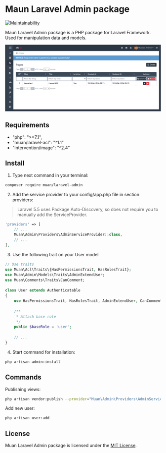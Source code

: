 # Maun Laravel Admin package

[![Maintainability](https://api.codeclimate.com/v1/badges/ea0fac8bdf9dd8fb53a6/maintainability)](https://codeclimate.com/github/mustardandrew/muan-laravel-admin/maintainability)

Maun Laravel Admin package is a PHP package for Laravel Framework. Used for manipulation data and models.

![Screenshot](docs/screenshot.png "Admin Panel")

## Requirements

- "php": ">=7.1",
- "muan/laravel-acl": "^1.1"
- "intervention/image": "^2.4"

## Install

1) Type next command in your terminal:

```bash
composer require muan/laravel-admin
```

2) Add the service provider to your config/app.php file in section providers:

> Laravel 5.5 uses Package Auto-Discovery, so does not require you to manually add the ServiceProvider.

```php
'providers' => [
    // ...
    Muan\Admin\Providers\AdminServiceProvider::class,
    // ...
],
```

3) Use the following trait on your User model

```php
// Use traits
use Muan\Acl\Traits\{HasPermissionsTrait, HasRolesTrait};
use Muan\Admin\Models\Traits\AdminExtendUser;
use Muan\Comments\Traits\CanComment;
 
class User extends Authenticatable
{
    use HasPermissionsTrait, HasRolesTrait, AdminExtendUser, CanComment;
    
    /**
     * Attach base role
     */
    public $baseRole = 'user';
    
    // ...
}
```

4) Start command for installation:

```bash
php artisan admin:install
```



## Commands

Publishing views:
```bash
php artisan vendor:publish --provider="Muan\Admin\Providers\AdminServiceProvider" --tag=admin
```

Add new user:

```bash
php artisan user:add
```

## License

Muan Laravel Admin package is licensed under the [MIT License](http://opensource.org/licenses/MIT).
